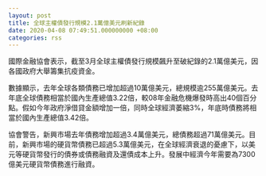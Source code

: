 ```yaml
---
layout: post
title: 全球主權債發行規模2.1萬億美元刷新紀錄
date: 2020-04-08 07:49:51.000000000 +08:00
categories: rss
---
```


國際金融協會表示，截至3月全球主權債發行規模飆升至破紀錄的2.1萬億美元，因各國政府大舉籌集抗疫資金。

數據顯示，去年全球各類債務已增加超過10萬億美元，總規模逾255萬億美元。去年底全球債務相當於國內生產總值3.22倍，較08年金融危機爆發時高出40個百分點。假如今年政府淨借貸金額增加一倍，同時全球經濟萎縮3%，年底時債務將相當於國內生產總值3.42倍。

協會警告，新興市場去年債務增加超過3.4萬億美元，總債務超過71萬億美元。目前，新興市場的硬貨幣債務已超過5.3萬億美元，在全球經濟衰退的憂慮下，以美元等硬貨幣發行的債券或債務融資及還債成本上升。發展中經濟今年需要為7300億美元硬貨幣債務進行融資。
